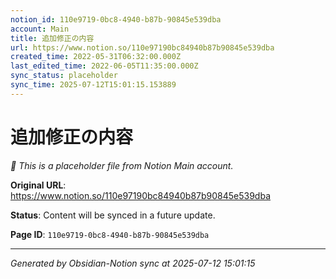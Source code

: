```yaml
---
notion_id: 110e9719-0bc8-4940-b87b-90845e539dba
account: Main
title: 追加修正の内容
url: https://www.notion.so/110e97190bc84940b87b90845e539dba
created_time: 2022-05-31T06:32:00.000Z
last_edited_time: 2022-06-05T11:35:00.000Z
sync_status: placeholder
sync_time: 2025-07-12T15:01:15.153889
---
```


# 追加修正の内容

*🔄 This is a placeholder file from Notion Main account.*

**Original URL**: https://www.notion.so/110e97190bc84940b87b90845e539dba

**Status**: Content will be synced in a future update.

**Page ID**: `110e9719-0bc8-4940-b87b-90845e539dba`

---

*Generated by Obsidian-Notion sync at 2025-07-12 15:01:15*
